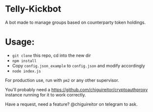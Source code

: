 Telly-Kickbot
======

A bot made to manage groups based on counterparty token holdings.

Usage:
==

* `git clone` this repo, cd into the new dir
* `npm install`
* Copy `config.json_example` to `config.json` and modify accordingly
* `node index.js`

For production use, run with `pm2` or any other supervisor.

You'll probably need a https://github.com/chiguireitor/cryptoauthproxy instance running for it to work correctly.

Have a request, need a feature? @chiguireitor on telegram to ask.
